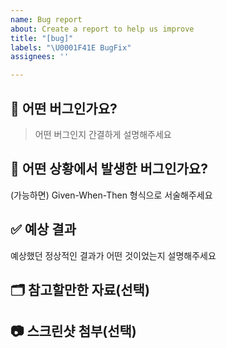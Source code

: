 ```yaml
---
name: Bug report
about: Create a report to help us improve
title: "[bug]"
labels: "\U0001F41E BugFix"
assignees: ''

---
```


## 📂 어떤 버그인가요?
> 어떤 버그인지 간결하게 설명해주세요

## 🧐 어떤 상황에서 발생한 버그인가요?
(가능하면) Given-When-Then 형식으로 서술해주세요

## ✅ 예상 결과
예상했던 정상적인 결과가 어떤 것이었는지 설명해주세요

## 🗂️ 참고할만한 자료(선택)

## 📷 스크린샷 첨부(선택)
